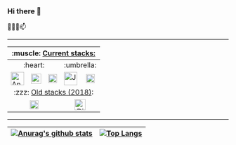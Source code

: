 ### Hi there 👋
👯🌱🌱📫
<!--
**borisBelloc/borisBelloc** is a ✨ _special_ ✨ repository because its `README.md` (this file) appears on your GitHub profile.

Here are some ideas to get you started:

- 🔭 I’m currently working on ...
- 🌱 I’m currently learning ...
- 👯 I’m looking to collaborate on ...
- 🤔 I’m looking for help with ...
- 💬 Ask me about ...
- 📫 How to reach me: ...
- 😄 Pronouns: ...
- ⚡ Fun fact: ...
-->

<hr>

<p align="center">    
    <table>
        <thead>
            <tr>
                <th colspan=5 >:muscle: <ins>Current stacks:</ins></th>
            </tr>
        </thead>
        <tbody>
            <tr>
                <td colspan=3 align="center">:heart:</th>
                <td colspan=2 align="center">:umbrella:</th>
            </tr>
            <tr>
                <td><img height="30" src="https://angular.io/assets/images/logos/angular/angular.svg" alt="Angular"></td>
                <td><img height="23" src="https://upload.wikimedia.org/wikipedia/commons/thumb/6/6a/JavaScript-logo.png/600px-JavaScript-logo.png" alt="JavaScript"></td>
                <td><img height="20" src="https://upload.wikimedia.org/wikipedia/commons/thumb/f/fd/JQuery-Logo.svg/524px-JQuery-Logo.svg.png" alt="jQuery"></td>
                <td><img height="30" src="https://upload.wikimedia.org/wikipedia/fr/thumb/2/2e/Java_Logo.svg/322px-Java_Logo.svg.png" alt="Java"></td>
                <td><img height="20" src="https://spring.io/images/spring-logo-9146a4d3298760c2e7e49595184e1975.svg" alt="Spring"></td>
            </tr>
            <tr>
                <td colspan=5 align="center">:zzz: <ins>Old stacks (2018)</ins>:</th>
            </tr>
            <tr>
                <td colspan=3 align="center"><img height="20" src="http://clipart-library.com/image_gallery2/Python-Logo-PNG.png" alt="Python"></th>
                <td colspan=2 align="center"><img height="25" src="https://static.djangoproject.com/img/logos/django-logo-negative.png" alt="Django"></th>
            </tr>
        </tbody>
    </table>
</p>

<hr>

<center>
    
| [![Anurag's github stats](https://github-readme-stats.vercel.app/api?username=borisBelloc&count_private=true&show_icons=true&theme=monokai)](https://github.com/borisBelloc) | [![Top Langs](https://github-readme-stats.vercel.app/api/top-langs/?username=borisBelloc&layout=compact&langs_count=8&theme=monokai)](https://github.com/borisBelloc)  |
|----|----|

</center>


